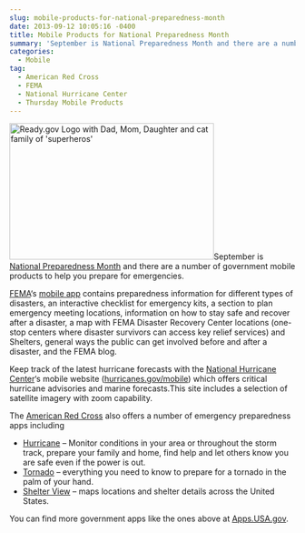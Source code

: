 ```yaml
---
slug: mobile-products-for-national-preparedness-month
date: 2013-09-12 10:05:16 -0400
title: Mobile Products for National Preparedness Month
summary: 'September is National Preparedness Month and there are a number of government mobile products to help you prepare for emergencies. FEMA&#8216;s mobile app contains preparedness information for different types of disasters, an interactive checklist for emergency kits, a section to plan emergency meeting locations, information on how to stay safe and recover after a disaster, a'
categories:
  - Mobile
tag:
  - American Red Cross
  - FEMA
  - National Hurricane Center
  - Thursday Mobile Products
---
```


[<img class="alignright  wp-image-120532" alt="Ready.gov Logo with Dad, Mom, Daughter and cat family of 'superheros'" src="https://s3.amazonaws.com/digitalgov/legacy-img/2013/09/National_Preparedness_Month_2013_YouCanBeTheHero_600px-450x300.jpg" width="360" height="240" />](https://s3.amazonaws.com/digitalgov/legacy-img/2013/09/National_Preparedness_Month_2013_YouCanBeTheHero_600px.jpg)September is [National Preparedness Month](http://www.ready.gov/) and there are a number of government mobile products to help you prepare for emergencies.

[FEMA](www.fema.gov)&#8216;s [mobile app](http://www.fema.gov/smartphone-app) contains preparedness information for different types of disasters, an interactive checklist for emergency kits, a section to plan emergency meeting locations, information on how to stay safe and recover after a disaster, a map with FEMA Disaster Recovery Center locations (one-stop centers where disaster survivors can access key relief services) and Shelters, general ways the public can get involved before and after a disaster, and the FEMA blog.

Keep track of the latest hurricane forecasts with the [National Hurricane Center](http://www.nhc.noaa.gov/)&#8216;s mobile website ([hurricanes.gov/mobile](http://hurricanes.gov/mobile)) which offers critical hurricane advisories and marine forecasts.This site includes a selection of satellite imagery with zoom capability.

The [American Red Cross](http://www.redcross.org/) also offers a number of emergency preparedness apps including

  * [Hurricane](http://apps.usa.gov/hurricane-by-american-red-cross.shtml) &#8211; Monitor conditions in your area or throughout the storm track, prepare your family and home, find help and let others know you are safe even if the power is out.
  * [Tornado](http://apps.usa.gov/tornado-app.shtml) &#8211; everything you need to know to prepare for a tornado in the palm of your hand.
  * [Shelter View](http://apps.usa.gov/american-red-cross-shelter-view.shtml) &#8211; maps locations and shelter details across the United States.

You can find more government apps like the ones above at [Apps.USA.gov](http://apps.usa.gov/).